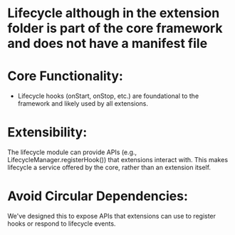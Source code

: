 # Lifecycle although in the extension folder is part of the core framework and does not have a manifest file

# Core Functionality:

- Lifecycle hooks (onStart, onStop, etc.) are foundational to the framework and likely used by all extensions.

# Extensibility:

The lifecycle module can provide APIs (e.g., LifecycleManager.registerHook()) that extensions interact with. This makes lifecycle a service offered by the core, rather than an extension itself.

# Avoid Circular Dependencies:

We've designed this to expose APIs that extensions can use to register hooks or respond to lifecycle events.